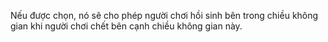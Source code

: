 Nếu được chọn, nó sẽ cho phép người chơi hồi sinh bên trong chiều không gian khi người chơi chết bên cạnh chiều không gian này.